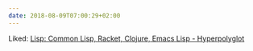 ```yaml
---
date: 2018-08-09T07:00:29+02:00
---
```


Liked: [Lisp: Common Lisp, Racket, Clojure, Emacs Lisp - Hyperpolyglot](http://hyperpolyglot.org/lisp)
